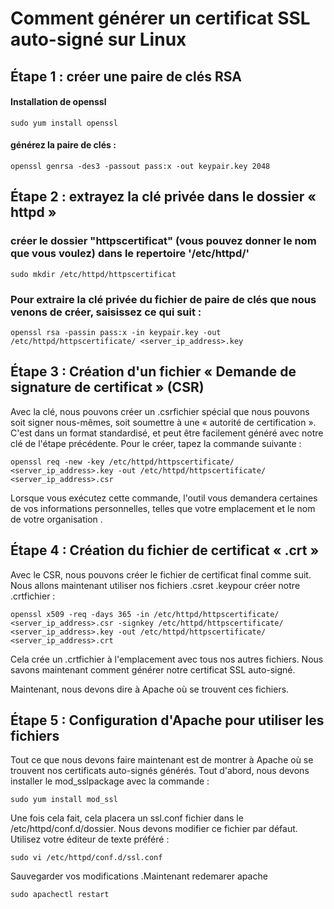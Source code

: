 # Comment générer un certificat SSL auto-signé sur Linux

## Étape 1 : créer une paire de clés RSA

#### Installation de openssl

`sudo yum install openssl`

#### générez la paire de clés :

`openssl genrsa -des3 -passout pass:x -out keypair.key 2048`

## Étape 2 : extrayez la clé privée dans le dossier « httpd »

### créer le dossier "httpscertificat" (vous pouvez donner le nom que vous voulez) dans le repertoire '/etc/httpd/'

`sudo mkdir /etc/httpd/httpscertificat`

### Pour extraire la clé privée du fichier de paire de clés que nous venons de créer, saisissez ce qui suit :

`openssl rsa -passin pass:x -in keypair.key -out /etc/httpd/httpscertificate/ <server_ip_address>.key`

## Étape 3 : Création d'un fichier « Demande de signature de certificat » (CSR)

Avec la clé, nous pouvons créer un .csrfichier spécial que nous pouvons soit signer nous-mêmes, soit soumettre à une « autorité de certification ». C'est dans un format standardisé, et peut être facilement généré avec notre clé de l'étape précédente. Pour le créer, tapez la commande suivante :

`openssl req -new -key /etc/httpd/httpscertificate/ <server_ip_address>.key -out /etc/httpd/httpscertificate/ <server_ip_address>.csr`

Lorsque vous exécutez cette commande, l'outil vous demandera certaines de vos informations personnelles, telles que votre emplacement et le nom de votre organisation .

## Étape 4 : Création du fichier de certificat « .crt »

Avec le CSR, nous pouvons créer le fichier de certificat final comme suit. Nous allons maintenant utiliser nos fichiers .csret .keypour créer notre .crtfichier :

`openssl x509 -req -days 365 -in /etc/httpd/httpscertificate/ <server_ip_address>.csr -signkey /etc/httpd/httpscertificate/ <server_ip_address>.key -out /etc/httpd/httpscertificate/ <server_ip_address>.crt`

Cela crée un .crtfichier à l'emplacement avec tous nos autres fichiers. Nous savons maintenant comment générer notre certificat SSL auto-signé.

Maintenant, nous devons dire à Apache où se trouvent ces fichiers.

## Étape 5 : Configuration d'Apache pour utiliser les fichiers

Tout ce que nous devons faire maintenant est de montrer à Apache où se trouvent nos certificats auto-signés générés. Tout d'abord, nous devons installer le mod_sslpackage avec la commande :

`sudo yum install mod_ssl`

Une fois cela fait, cela placera un ssl.conf fichier dans le /etc/httpd/conf.d/dossier. Nous devons modifier ce fichier par défaut. Utilisez votre éditeur de texte préféré :

`sudo vi /etc/httpd/conf.d/ssl.conf`

Sauvegarder vos modifications .Maintenant redemarer apache

`sudo apachectl restart`
